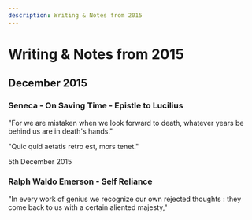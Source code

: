 ```yaml
---
description: Writing & Notes from 2015
---
```


# Writing & Notes from 2015

## December 2015

### Seneca - On Saving Time - Epistle to Lucilius

"For we are mistaken when we look forward to death, whatever years be behind us are in death's hands."

"Quic quid aetatis retro est, mors tenet."

5th December 2015

### Ralph Waldo Emerson - Self Reliance

"In every work of genius we recognize our own rejected thoughts : they come back to us with a certain aliented majesty,"







